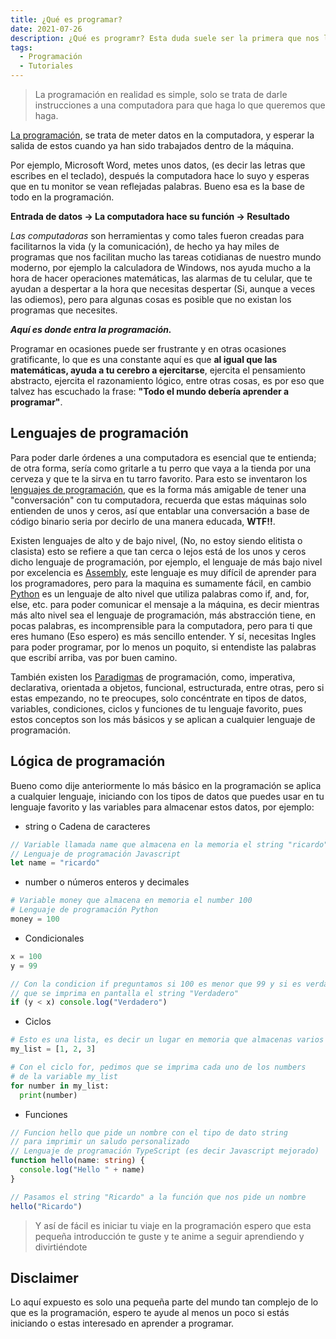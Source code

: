 ```yaml
---
title: ¿Qué es programar?
date: 2021-07-26
description: ¿Qué es programr? Esta duda suele ser la primera que nos llega a la cabeza cuando empezamos en el mundo del Software, Así que, espero que estas líneas te puedan ayudar
tags:
  - Programación
  - Tutoriales
---
```



> La programación en realidad es simple, solo se trata de darle instrucciones a una computadora para que haga lo que queremos que haga.

[La programación](https://es.wikipedia.org/wiki/Programaci%C3%B3n), se trata de meter datos en la computadora, y esperar la salida de estos cuando ya han sido trabajados dentro de la máquina.

Por ejemplo, Microsoft Word, metes unos datos, (es decir las letras que escribes en el teclado), después la computadora hace lo suyo y esperas que en tu monitor se vean reflejadas palabras. Bueno esa es la base de todo en la programación.

**Entrada de datos -> La computadora hace su función -> Resultado**

*Las computadoras* son herramientas y como tales fueron creadas para facilitarnos la vida (y la comunicación), de hecho ya hay miles de programas que nos facilitan mucho las tareas cotidianas de nuestro mundo moderno, por ejemplo la calculadora de Windows, nos ayuda mucho a la hora de hacer operaciones matemáticas, las alarmas de tu celular, que te ayudan a despertar a la hora que necesitas despertar (Si, aunque a veces las odiemos), pero para algunas cosas es posible que no existan los programas que necesites.

***Aquí es donde entra la programación.***

Programar en ocasiones puede ser frustrante y en otras ocasiones gratificante, lo que es una constante aquí es que **al igual que las matemáticas, ayuda a tu cerebro a ejercitarse**, ejercita el pensamiento abstracto, ejercita el razonamiento lógico, entre otras cosas, es por eso que talvez has escuchado la frase: **"Todo el mundo debería aprender a programar"**.

## Lenguajes de programación

Para poder darle órdenes a una computadora es esencial que te entienda; de otra forma, sería como gritarle a tu perro que vaya a la tienda por una cerveza y que te la sirva en tu tarro favorito.
Para esto se inventaron los [lenguajes de programación](https://es.wikipedia.org/wiki/Lenguaje_de_programaci%C3%B3n), que es la forma más amigable de tener una "conversación" con tu computadora, recuerda que estas máquinas solo entienden de unos y ceros, así que entablar una conversación a base de código binario seria por decirlo de una manera educada, **WTF!!**.

Existen lenguajes de alto y de bajo nivel, (No, no estoy siendo elitista o clasista) esto se refiere a que tan cerca o lejos está de los unos y ceros dicho lenguaje de programación, por ejemplo, el lenguaje de más bajo nivel por excelencia es [Assembly](https://es.wikipedia.org/wiki/Lenguaje_ensamblador), este lenguaje es muy difícil de aprender para los programadores, pero para la maquina es sumamente fácil, en cambio [Python](https://www.python.org/) es un lenguaje de alto nivel que utiliza palabras como if, and, for, else, etc. para poder comunicar el mensaje a la máquina, es decir mientras más alto nivel sea el lenguaje de programación, más abstracción tiene, en pocas palabras, es incomprensible para la computadora, pero para ti que eres humano (Eso espero) es más sencillo entender. Y sí, necesitas Ingles para poder programar, por lo menos un poquito, si entendiste las palabras que escribí arriba, vas por buen camino.

También existen los [Paradigmas](https://es.wikipedia.org/wiki/Paradigma) de programación, como, imperativa, declarativa, orientada a objetos, funcional, estructurada, entre otras, pero si estas empezando, no te preocupes, solo concéntrate en tipos de datos, variables, condiciones, ciclos y funciones de tu lenguaje favorito, pues estos conceptos son los más básicos y se aplican a cualquier lenguaje de programación.

## Lógica de programación
Bueno como dije anteriormente lo más básico en la programación se aplica a cualquier lenguaje, iniciando con los tipos de datos que puedes usar en tu lenguaje favorito y las variables para almacenar estos datos, por ejemplo:

- string o Cadena de caracteres
```js
// Variable llamada name que almacena en la memoria el string "ricardo"
// Lenguaje de programación Javascript
let name = "ricardo"
```

- number o números enteros y decimales
```py
# Variable money que almacena en memoria el number 100
# Lenguaje de programación Python
money = 100 
```

- Condicionales
```js
x = 100
y = 99

// Con la condicion if preguntamos si 100 es menor que 99 y si es verdad
// que se imprima en pantalla el string "Verdadero"
if (y < x) console.log("Verdadero")
```

- Ciclos
```py
# Esto es una lista, es decir un lugar en memoria que almacenas varios datos.
my_list = [1, 2, 3]

# Con el ciclo for, pedimos que se imprima cada uno de los numbers
# de la variable my_list
for number in my_list:
  print(number)
```

- Funciones
```ts
// Funcion hello que pide un nombre con el tipo de dato string
// para imprimir un saludo personalizado
// Lenguaje de programación TypeScript (es decir Javascript mejorado)
function hello(name: string) {
  console.log("Hello " + name)
}

// Pasamos el string "Ricardo" a la función que nos pide un nombre
hello("Ricardo")
```

> Y así de fácil es iniciar tu viaje en la programación
> espero que esta pequeña introducción te guste y te anime a seguir
> aprendiendo y divirtiéndote

## Disclaimer

Lo aquí expuesto es solo una pequeña parte del mundo tan complejo de lo que es la programación, espero te ayude al menos un poco si estás iniciando o estas interesado en aprender a programar.
